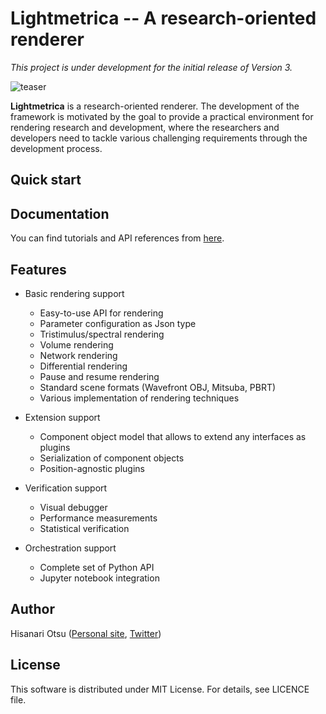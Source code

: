 Lightmetrica -- A research-oriented renderer
====================

*This project is under development for the initial release of Version 3.*

![teaser](doc/_static/example/pt_fireplace_room.jpg)

**Lightmetrica** is a research-oriented renderer. The development of the framework is motivated by the goal to provide a practical environment for rendering research and development, where the researchers and developers need to tackle various challenging requirements through the development process.

## Quick start

## Documentation

You can find tutorials and API references from [here](http://lightmetrica.org/doc).

## Features

- Basic rendering support

  - Easy-to-use API for rendering
  - Parameter configuration as Json type
  - Tristimulus/spectral rendering
  - Volume rendering
  - Network rendering
  - Differential rendering
  - Pause and resume rendering 
  - Standard scene formats (Wavefront OBJ, Mitsuba, PBRT)
  - Various implementation of rendering techniques

- Extension support

  - Component object model that allows to extend any interfaces as plugins
  - Serialization of component objects
  - Position-agnostic plugins

- Verification support

  - Visual debugger
  - Performance measurements
  - Statistical verification

- Orchestration support

  - Complete set of Python API
  - Jupyter notebook integration

## Author

Hisanari Otsu ([Personal site](http://lightmetrica.org/h-otsu/), [Twitter](https://twitter.com/hisanari_otsu))

## License

This software is distributed under MIT License. For details, see LICENCE file.

